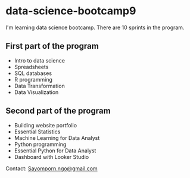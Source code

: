 # data-science-bootcamp9

I'm learning data science bootcamp. There are 10 sprints in the program.

## First part of the program

  - Intro to data science
  - Spreadsheets
  - SQL databases
  - R programming
  - Data Transformation
  - Data Visualization

## Second part of the program

  - Building website portfolio
  - Essential Statistics
  - Machine Learning for Data Analyst
  - Python programming
  - Essential Python for Data Analyst
  - Dashboard with Looker Studio

Contact: Sayomporn.ngo@gmail.com
